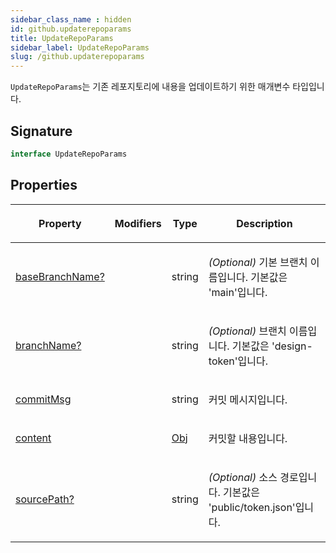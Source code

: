 ```yaml
---
sidebar_class_name : hidden
id: github.updaterepoparams
title: UpdateRepoParams
sidebar_label: UpdateRepoParams
slug: /github.updaterepoparams
---
```






`UpdateRepoParams`는 기존 레포지토리에 내용을 업데이트하기 위한 매개변수 타입입니다.

## Signature

```typescript
interface UpdateRepoParams 
```

## Properties

<table><thead><tr><th>

Property


</th><th>

Modifiers


</th><th>

Type


</th><th>

Description


</th></tr></thead>
<tbody><tr><td>

[baseBranchName?](./github.updaterepoparams.basebranchname)


</td><td>


</td><td>

string


</td><td>

_(Optional)_ 기본 브랜치 이름입니다. 기본값은 'main'입니다.


</td></tr>
<tr><td>

[branchName?](./github.updaterepoparams.branchname)


</td><td>


</td><td>

string


</td><td>

_(Optional)_ 브랜치 이름입니다. 기본값은 'design-token'입니다.


</td></tr>
<tr><td>

[commitMsg](./github.updaterepoparams.commitmsg)


</td><td>


</td><td>

string


</td><td>

커밋 메시지입니다.


</td></tr>
<tr><td>

[content](./github.updaterepoparams.content)


</td><td>


</td><td>

[Obj](./universal.obj)


</td><td>

커밋할 내용입니다.


</td></tr>
<tr><td>

[sourcePath?](./github.updaterepoparams.sourcepath)


</td><td>


</td><td>

string


</td><td>

_(Optional)_ 소스 경로입니다. 기본값은 'public/token.json'입니다.


</td></tr>
</tbody></table>
